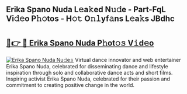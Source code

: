 ## Erika Spano Nuda L𝚎a𝚔ed N𝚞𝚍e - Part-FqL Vi𝚍𝚎o P𝚑𝚘tos - H𝚘𝚝 O𝚗𝚕yf𝚊ns L𝚎a𝚔s JBdhc

# <h2><a href="http://kf5bmc8.oniu.top/?m=Erika+Spano+Nuda">🔗👉 🔴 Erika Spano Nuda P𝚑ot𝚘𝚜 V𝚒d𝚎o</a></h2>

[![Erika Spano Nuda Nu𝚍e𝚜](https://i.imgur.com/0qMVB7G.gif)](http://kf5bmc8.oniu.top/?m=Erika+Spano+Nuda)
Virtual dance innovator and web entertainer Erika Spano Nuda, celebrated for disseminating dance and lifestyle inspiration through solo and collaborative dance acts and short films. Inspiring activist Erika Spano Nuda, celebrated for their passion and commitment to creating positive change in the world.  
